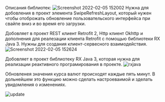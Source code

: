 Описания библиотек:
![Screenshot 2022-02-05 152002](https://user-images.githubusercontent.com/71824652/152643856-a976a4d1-3320-4eab-8848-5be0041edf54.png)
Нужна для добовления в проект элемента SwipeRefreshLayout, который нужен чтобы отоброжать обновление пользовательского интерфейса при свайпе вниз и во время его загрузки.


Добовляет в проект REST клиент Retrofit 2, Http клиент Okhttp и дополнения для реалезации клиента Retrofit с помощью библиотеки RX Java 3. Нужны для создания клиент-сервесного взаимодействия.
![Screenshot 2022-02-05 152624](https://user-images.githubusercontent.com/71824652/152644004-c587d2bf-74a5-4718-8f7e-92e32c78fe03.png)

Добовляет в проект библиотеку RX Java 3, которая нужна для реализации реактивного програмирования в проекте.
![rxjava](https://user-images.githubusercontent.com/71824652/152644166-c47bbb28-f14d-470b-a76a-3d5565364128.png)

Обновленея значения курса валют происходят каждые пять минут. В дольнейшем это функцию можно сделать настроеваимой и зделать увидомления о изменениях.

![update](https://user-images.githubusercontent.com/71824652/152644289-f260f9d4-3298-46bc-86a7-7a5982abee65.png)

